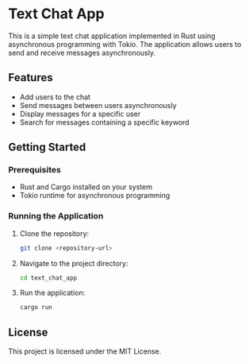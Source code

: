 # Text Chat App

This is a simple text chat application implemented in Rust using asynchronous programming with Tokio. The application allows users to send and receive messages asynchronously.

## Features
- Add users to the chat
- Send messages between users asynchronously
- Display messages for a specific user
- Search for messages containing a specific keyword

## Getting Started

### Prerequisites
- Rust and Cargo installed on your system
- Tokio runtime for asynchronous programming

### Running the Application
1. Clone the repository:
   ```bash
   git clone <repository-url>
   ```
2. Navigate to the project directory:
   ```bash
   cd text_chat_app
   ```
3. Run the application:
   ```bash
   cargo run
   ```

## License
This project is licensed under the MIT License. 